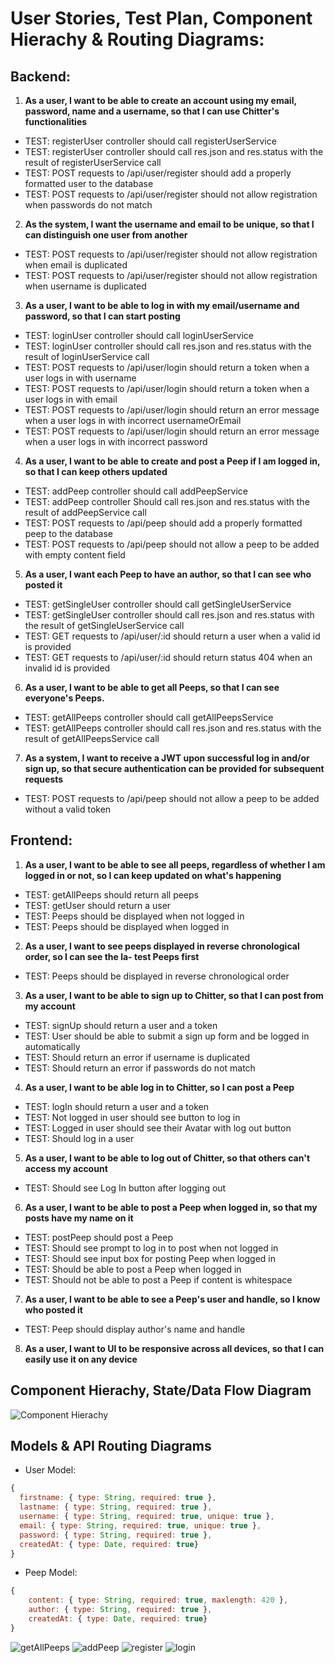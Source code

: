# User Stories, Test Plan, Component Hierachy & Routing Diagrams:

## Backend:

1. **As a user, I want to be able to create an account using my email, password, name and a username, so that I can use Chitter's functionalities**

- TEST: registerUser controller should call registerUserService
- TEST: registerUser controller should call res.json and res.status with the result of registerUserService call
- TEST: POST requests to /api/user/register should add a properly formatted user to the database
- TEST: POST requests to /api/user/register should not allow registration when passwords do not match

2. **As the system, I want the username and email to be unique, so that I can distinguish one user from another**

- TEST: POST requests to /api/user/register should not allow registration when email is duplicated
- TEST: POST requests to /api/user/register should not allow registration when username is duplicated

3. **As a user, I want to be able to log in with my email/username and password, so that I can start posting**

- TEST: loginUser controller should call loginUserService
- TEST: loginUser controller should call res.json and res.status with the result of loginUserService call
- TEST: POST requests to /api/user/login should return a token when a user logs in with username
- TEST: POST requests to /api/user/login should return a token when a user logs in with email
- TEST: POST requests to /api/user/login should return an error message when a user logs in with incorrect usernameOrEmail
- TEST: POST requests to /api/user/login should return an error message when a user logs in with incorrect password

4. **As a user, I want to be able to create and post a Peep if I am logged in, so that I can keep others updated**

- TEST: addPeep controller should call addPeepService
- TEST: addPeep controller Should call res.json and res.status with the result of addPeepService call
- TEST: POST requests to /api/peep should add a properly formatted peep to the database
- TEST: POST requests to /api/peep should not allow a peep to be added with empty content field

5. **As a user, I want each Peep to have an author, so that I can see who posted it**

- TEST: getSingleUser controller should call getSingleUserService
- TEST: getSingleUser controller should call res.json and res.status with the result of getSingleUserService call
- TEST: GET requests to /api/user/:id should return a user when a valid id is provided
- TEST: GET requests to /api/user/:id should return status 404 when an invalid id is provided

6. **As a user, I want to be able to get all Peeps, so that I can see everyone's Peeps.**

- TEST: getAllPeeps controller should call getAllPeepsService
- TEST: getAllPeeps controller should call res.json and res.status with the result of getAllPeepsService call

7. **As a system, I want to receive a JWT upon successful log in and/or sign up, so that secure authentication can be provided for subsequent requests**

- TEST: POST requests to /api/peep should not allow a peep to be added without a valid token

## Frontend:

1. **As a user, I want to be able to see all peeps, regardless of whether I am logged in or not, so I can keep updated on what's happening**

- TEST: getAllPeeps should return all peeps
- TEST: getUser should return a user
- TEST: Peeps should be displayed when not logged in
- TEST: Peeps should be displayed when logged in

2. **As a user, I want to see peeps displayed in reverse chronological order, so I can see the la- test Peeps first**

- TEST: Peeps should be displayed in reverse chronological order

3. **As a user, I want to be able to sign up to Chitter, so that I can post from my account**

- TEST: signUp should return a user and a token
- TEST: User should be able to submit a sign up form and be logged in automatically
- TEST: Should return an error if username is duplicated
- TEST: Should return an error if passwords do not match

4. **As a user, I want to be able log in to Chitter, so I can post a Peep**

- TEST: logIn should return a user and a token
- TEST: Not logged in user should see button to log in
- TEST: Logged in user should see their Avatar with log out button
- TEST: Should log in a user

5. **As a user, I want to be able to log out of Chitter, so that others can't access my account**

- TEST: Should see Log In button after logging out

6. **As a user, I want to be able to post a Peep when logged in, so that my posts have my name on it**

- TEST: postPeep should post a Peep
- TEST: Should see prompt to log in to post when not logged in
- TEST: Should see input box for posting Peep when logged in
- TEST: Should be able to post a Peep when logged in
- TEST: Should not be able to post a Peep if content is whitespace

7. **As a user, I want to be able to see a Peep's user and handle, so I know who posted it**

- TEST: Peep should display author's name and handle

8. **As a user, I want to UI to be responsive across all devices, so that I can easily use it on any device**

## Component Hierachy, State/Data Flow Diagram

![Component Hierachy](./images/chitter-component-hierachy.png)

## Models & API Routing Diagrams

- User Model:

```javascript
{
  firstname: { type: String, required: true },
  lastname: { type: String, required: true },
  username: { type: String, required: true, unique: true },
  email: { type: String, required: true, unique: true },
  password: { type: String, required: true },
  createdAt: { type: Date, required: true}
}
```

- Peep Model:

```javascript
{
	content: { type: String, required: true, maxlength: 420 },
	author: { type: String, required: true },
	createdAt: { type: Date, required: true}
}
```

![getAllPeeps](./images/getAllPeeps-api.png)
![addPeep](./images/addPeep-api.png)
![register](./images/register-api.png)
![login](./images/login-api.png)
